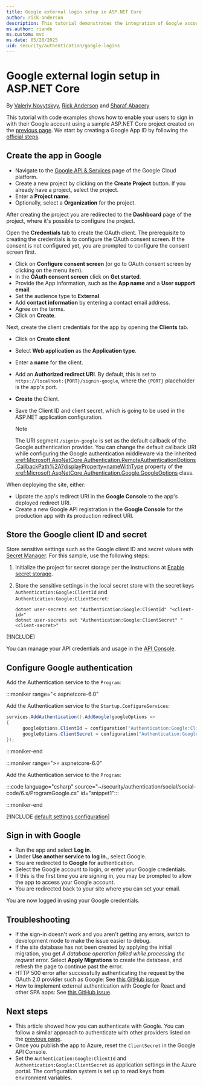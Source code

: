 ```yaml
---
title: Google external login setup in ASP.NET Core
author: rick-anderson
description: This tutorial demonstrates the integration of Google account user authentication into an existing ASP.NET Core app.
ms.author: riande
ms.custom: mvc
ms.date: 05/28/2025
uid: security/authentication/google-logins
---
```


# Google external login setup in ASP.NET Core

By [Valeriy Novytskyy](https://github.com/01binary), [Rick Anderson](https://twitter.com/RickAndMSFT) and [Sharaf Abacery](https://github.com/sharafabacery)

This tutorial with code examples shows how to enable your users to sign in with their Google account using a sample ASP.NET Core project created on the  [previous page](xref:security/authentication/social/index). We start by creating a Google App ID by following the [official steps](https://developers.google.com/identity/gsi/web/guides/overview).

## Create the app in Google

* Navigate to the [Google API & Services](https://console.cloud.google.com/apis) page of the Google Cloud platform.
* Create a new project by clicking on the **Create Project** button. If you already have a project, select the project.
* Enter a **Project name**.
* Optionally, select a **Organization** for the project.

After creating the project you are redirected to the **Dashboard** page of the project, where it's possible to configure the project.

Open the **Credentials** tab to create the OAuth client.
The prerequisite to creating the credentials is to configure the OAuth consent screen.
If the consent is not configured yet, you are prompted to configure the consent screen first.

* Click on **Configure consent screen** (or go to OAuth consent screen by clicking on the menu item).
* In the **OAuth consent screen** click on **Get started**.
* Provide the App information, such as the **App name** and a **User support email**.
* Set the audience type to **External**.
* Add **contact information** by entering a contact email address.
* Agree on the terms. 
* Click on **Create**. 

Next, create the client credentials for the app by opening the **Clients** tab.

* Click on **Create client**
* Select **Web application** as the **Application type**.
* Enter a **name** for the client.
* Add an **Authorized redirect URI**. By default, this is set to `https://localhost:{PORT}/signin-google`, where the `{PORT}` placeholder is the app's port.
* **Create** the Client.
* Save the Client ID and client secret, which is going to be used in the ASP.NET application configuration.

  > [!NOTE]
  > The URI segment `/signin-google` is set as the default callback of the Google authentication provider. You can change the default callback URI while configuring the Google authentication middleware via the inherited <xref:Microsoft.AspNetCore.Authentication.RemoteAuthenticationOptions.CallbackPath%2A?displayProperty=nameWithType> property of the <xref:Microsoft.AspNetCore.Authentication.Google.GoogleOptions> class.

When deploying the site, either:
* Update the app's redirect URI in the **Google Console** to the app's deployed redirect URI.
* Create a new Google API registration in the **Google Console** for the production app with its production redirect URI.

## Store the Google client ID and secret

Store sensitive settings such as the Google client ID and secret values with [Secret Manager](xref:security/app-secrets). For this sample, use the following steps:

1. Initialize the project for secret storage per the instructions at [Enable secret storage](xref:security/app-secrets#enable-secret-storage).
1. Store the sensitive settings in the local secret store with the secret keys `Authentication:Google:ClientId` and `Authentication:Google:ClientSecret`:

    ```dotnetcli
    dotnet user-secrets set "Authentication:Google:ClientId" "<client-id>"
    dotnet user-secrets set "Authentication:Google:ClientSecret" "<client-secret>"
    ```

[!INCLUDE[](~/includes/environmentVarableColon.md)]

You can manage your API credentials and usage in the [API Console](https://console.developers.google.com/apis/dashboard).

## Configure Google authentication

Add the Authentication service to the `Program`:

:::moniker range="< aspnetcore-6.0"

Add the Authentication service to the `Startup.ConfigureServices`:

```csharp
services.AddAuthentication().AddGoogle(googleOptions =>
{
      googleOptions.ClientId = configuration["Authentication:Google:ClientId"];
      googleOptions.ClientSecret = configuration["Authentication:Google:ClientSecret"];
});
```

:::moniker-end

:::moniker range=">= aspnetcore-6.0"

Add the Authentication service to the `Program`:

:::code language="csharp" source="~/security/authentication/social/social-code/6.x/ProgramGoogle.cs" id="snippet1":::

:::moniker-end

[!INCLUDE [default settings configuration](includes/default-settings.md)]

## Sign in with Google

* Run the app and select **Log in**. 
* Under **Use another service to log in.**, select Google.
* You are redirected to **Google** for authentication.
* Select the Google account to login, or enter your Google credentials.
* If this is the first time you are signing in, you may be prompted to allow the app to access your Google account.
* You are redirected back to your site where you can set your email.

You are now logged in using your Google credentials.

## Troubleshooting

* If the sign-in doesn't work and you aren't getting any errors, switch to development mode to make the issue easier to debug.
* If the site database has not been created by applying the initial migration, you get *A database operation failed while processing the request* error. Select **Apply Migrations** to create the database, and refresh the page to continue past the error.
* HTTP 500 error after successfully authenticating the request by the OAuth 2.0 provider such as Google: See [this GitHub issue](https://github.com/dotnet/AspNetCore.Docs/issues/14169).
* How to implement external authentication with Google for React and other SPA apps: See [this GitHub issue](https://github.com/dotnet/AspNetCore.Docs/issues/14169).

## Next steps

* This article showed how you can authenticate with Google. You can follow a similar approach to authenticate with other providers listed on the [previous page](xref:security/authentication/social/index).
* Once you publish the app to Azure, reset the `ClientSecret` in the Google API Console.
* Set the `Authentication:Google:ClientId` and `Authentication:Google:ClientSecret` as application settings in the Azure portal. The configuration system is set up to read keys from environment variables.
